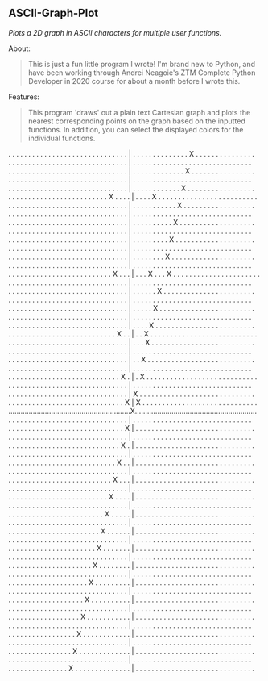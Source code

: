 ## ASCII-Graph-Plot
*Plots a 2D graph in ASCII characters for multiple user functions.*

About:

>This is just a fun little program I wrote! I'm brand new to Python, and have been working through Andrei Neagoie's ZTM Complete Python Developer in 2020 course for about a month before I wrote this. 

Features:
>This program 'draws' out a plain text Cartesian graph and plots the nearest corresponding points on the graph based on the inputted functions. In addition, you can select the displayed colors for the individual functions.

 . . . . . . . . . . . . . . . . . . . . . . . . . . . . . . | . . . . . . . . . . . . . . X . . . . . . . . . . . . . . .  
 . . . . . . . . . . . . . . . . . . . . . . . . . . . . . . | . . . . . . . . . . . . . . . . . . . . . . . . . . . . . .  
 . . . . . . . . . . . . . . . . . . . . . . . . . . . . . . | . . . . . . . . . . . . . X . . . . . . . . . . . . . . . .  
 . . . . . . . . . . . . . . . . . . . . . . . . . . . . . . | . . . . . . . . . . . . . . . . . . . . . . . . . . . . . .  
 . . . . . . . . . . . . . . . . . . . . . . . . . . . . . . | . . . . . . . . . . . . X . . . . . . . . . . . . . . . . .  
 . . . . . . . . . . . . . . . . . . . . . . . . . X . . . . | . . . . X . . . . . . . . . . . . . . . . . . . . . . . . .  
 . . . . . . . . . . . . . . . . . . . . . . . . . . . . . . | . . . . . . . . . . . X . . . . . . . . . . . . . . . . . .  
 . . . . . . . . . . . . . . . . . . . . . . . . . . . . . . | . . . . . . . . . . . . . . . . . . . . . . . . . . . . . .  
 . . . . . . . . . . . . . . . . . . . . . . . . . . . . . . | . . . . . . . . . . X . . . . . . . . . . . . . . . . . . .  
 . . . . . . . . . . . . . . . . . . . . . . . . . . . . . . | . . . . . . . . . . . . . . . . . . . . . . . . . . . . . .  
 . . . . . . . . . . . . . . . . . . . . . . . . . . . . . . | . . . . . . . . . X . . . . . . . . . . . . . . . . . . . .  
 . . . . . . . . . . . . . . . . . . . . . . . . . . . . . . | . . . . . . . . . . . . . . . . . . . . . . . . . . . . . .  
 . . . . . . . . . . . . . . . . . . . . . . . . . . . . . . | . . . . . . . . X . . . . . . . . . . . . . . . . . . . . .  
 . . . . . . . . . . . . . . . . . . . . . . . . . . . . . . | . . . . . . . . . . . . . . . . . . . . . . . . . . . . . .  
 . . . . . . . . . . . . . . . . . . . . . . . . . . X . . . | . . . X . . . X . . . . . . . . . . . . . . . . . . . . . .  
 . . . . . . . . . . . . . . . . . . . . . . . . . . . . . . | . . . . . . . . . . . . . . . . . . . . . . . . . . . . . .  
 . . . . . . . . . . . . . . . . . . . . . . . . . . . . . . | . . . . . . X . . . . . . . . . . . . . . . . . . . . . . .  
 . . . . . . . . . . . . . . . . . . . . . . . . . . . . . . | . . . . . . . . . . . . . . . . . . . . . . . . . . . . . .  
 . . . . . . . . . . . . . . . . . . . . . . . . . . . . . . | . . . . . X . . . . . . . . . . . . . . . . . . . . . . . .  
 . . . . . . . . . . . . . . . . . . . . . . . . . . . . . . | . . . . . . . . . . . . . . . . . . . . . . . . . . . . . .  
 . . . . . . . . . . . . . . . . . . . . . . . . . . . . . . | . . . . X . . . . . . . . . . . . . . . . . . . . . . . . .  
 . . . . . . . . . . . . . . . . . . . . . . . . . . . X . . | . . X . . . . . . . . . . . . . . . . . . . . . . . . . . .  
 . . . . . . . . . . . . . . . . . . . . . . . . . . . . . . | . . . X . . . . . . . . . . . . . . . . . . . . . . . . . .  
 . . . . . . . . . . . . . . . . . . . . . . . . . . . . . . | . . . . . . . . . . . . . . . . . . . . . . . . . . . . . .  
 . . . . . . . . . . . . . . . . . . . . . . . . . . . . . . | . . X . . . . . . . . . . . . . . . . . . . . . . . . . . .  
 . . . . . . . . . . . . . . . . . . . . . . . . . . . . . . | . . . . . . . . . . . . . . . . . . . . . . . . . . . . . .  
 . . . . . . . . . . . . . . . . . . . . . . . . . . . . X . | . X . . . . . . . . . . . . . . . . . . . . . . . . . . . .  
 . . . . . . . . . . . . . . . . . . . . . . . . . . . . . . | . . . . . . . . . . . . . . . . . . . . . . . . . . . . . .  
 . . . . . . . . . . . . . . . . . . . . . . . . . . . . . . | X . . . . . . . . . . . . . . . . . . . . . . . . . . . . .  
 . . . . . . . . . . . . . . . . . . . . . . . . . . . . . X | X . . . . . . . . . . . . . . . . . . . . . . . . . . . . .  
 ............................................................X............................................................  
 . . . . . . . . . . . . . . . . . . . . . . . . . . . . . . | . . . . . . . . . . . . . . . . . . . . . . . . . . . . . .  
 . . . . . . . . . . . . . . . . . . . . . . . . . . . . . X | . . . . . . . . . . . . . . . . . . . . . . . . . . . . . .  
 . . . . . . . . . . . . . . . . . . . . . . . . . . . . . . | . . . . . . . . . . . . . . . . . . . . . . . . . . . . . .  
 . . . . . . . . . . . . . . . . . . . . . . . . . . . . X . | . . . . . . . . . . . . . . . . . . . . . . . . . . . . . .  
 . . . . . . . . . . . . . . . . . . . . . . . . . . . . . . | . . . . . . . . . . . . . . . . . . . . . . . . . . . . . .  
 . . . . . . . . . . . . . . . . . . . . . . . . . . . X . . | . . . . . . . . . . . . . . . . . . . . . . . . . . . . . .  
 . . . . . . . . . . . . . . . . . . . . . . . . . . . . . . | . . . . . . . . . . . . . . . . . . . . . . . . . . . . . .  
 . . . . . . . . . . . . . . . . . . . . . . . . . . X . . . | . . . . . . . . . . . . . . . . . . . . . . . . . . . . . .  
 . . . . . . . . . . . . . . . . . . . . . . . . . . . . . . | . . . . . . . . . . . . . . . . . . . . . . . . . . . . . .  
 . . . . . . . . . . . . . . . . . . . . . . . . . X . . . . | . . . . . . . . . . . . . . . . . . . . . . . . . . . . . .  
 . . . . . . . . . . . . . . . . . . . . . . . . . . . . . . | . . . . . . . . . . . . . . . . . . . . . . . . . . . . . .  
 . . . . . . . . . . . . . . . . . . . . . . . . X . . . . . | . . . . . . . . . . . . . . . . . . . . . . . . . . . . . .  
 . . . . . . . . . . . . . . . . . . . . . . . . . . . . . . | . . . . . . . . . . . . . . . . . . . . . . . . . . . . . .  
 . . . . . . . . . . . . . . . . . . . . . . . X . . . . . . | . . . . . . . . . . . . . . . . . . . . . . . . . . . . . .  
 . . . . . . . . . . . . . . . . . . . . . . . . . . . . . . | . . . . . . . . . . . . . . . . . . . . . . . . . . . . . .  
 . . . . . . . . . . . . . . . . . . . . . . X . . . . . . . | . . . . . . . . . . . . . . . . . . . . . . . . . . . . . .  
 . . . . . . . . . . . . . . . . . . . . . . . . . . . . . . | . . . . . . . . . . . . . . . . . . . . . . . . . . . . . .  
 . . . . . . . . . . . . . . . . . . . . . X . . . . . . . . | . . . . . . . . . . . . . . . . . . . . . . . . . . . . . .  
 . . . . . . . . . . . . . . . . . . . . . . . . . . . . . . | . . . . . . . . . . . . . . . . . . . . . . . . . . . . . .  
 . . . . . . . . . . . . . . . . . . . . X . . . . . . . . . | . . . . . . . . . . . . . . . . . . . . . . . . . . . . . .  
 . . . . . . . . . . . . . . . . . . . . . . . . . . . . . . | . . . . . . . . . . . . . . . . . . . . . . . . . . . . . .  
 . . . . . . . . . . . . . . . . . . . X . . . . . . . . . . | . . . . . . . . . . . . . . . . . . . . . . . . . . . . . .  
 . . . . . . . . . . . . . . . . . . . . . . . . . . . . . . | . . . . . . . . . . . . . . . . . . . . . . . . . . . . . .  
 . . . . . . . . . . . . . . . . . . X . . . . . . . . . . . | . . . . . . . . . . . . . . . . . . . . . . . . . . . . . .  
 . . . . . . . . . . . . . . . . . . . . . . . . . . . . . . | . . . . . . . . . . . . . . . . . . . . . . . . . . . . . .  
 . . . . . . . . . . . . . . . . . X . . . . . . . . . . . . | . . . . . . . . . . . . . . . . . . . . . . . . . . . . . .  
 . . . . . . . . . . . . . . . . . . . . . . . . . . . . . . | . . . . . . . . . . . . . . . . . . . . . . . . . . . . . .  
 . . . . . . . . . . . . . . . . X . . . . . . . . . . . . . | . . . . . . . . . . . . . . . . . . . . . . . . . . . . . .  
 . . . . . . . . . . . . . . . . . . . . . . . . . . . . . . | . . . . . . . . . . . . . . . . . . . . . . . . . . . . . .  
 . . . . . . . . . . . . . . . X . . . . . . . . . . . . . . | . . . . . . . . . . . . . . . . . . . . . . . . . . . . . .  
 
